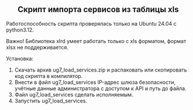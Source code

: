<h2 align="center">Скрипт импорта сервисов из таблицы xls</h2>

Работоспособность скрипта проверялась только на Ubuntu 24.04 с python3.12.<br>

Важно! Библиотека xlrd умеет работать только с xls форматом, формат xlsx не поддерживается.

Установка:
1. Скачать архив ug7_load_services.zip и распаковать или скопировать код скрипта в компилятор.
2. Внести в файл ug7_load_services IP-адрес шлюза безопасности, учётные данные администратора с доступом к API и путь до файла.
3. Файл ug7_load_services сделать исполняемым.
4. Запустить ug7_load_services.
